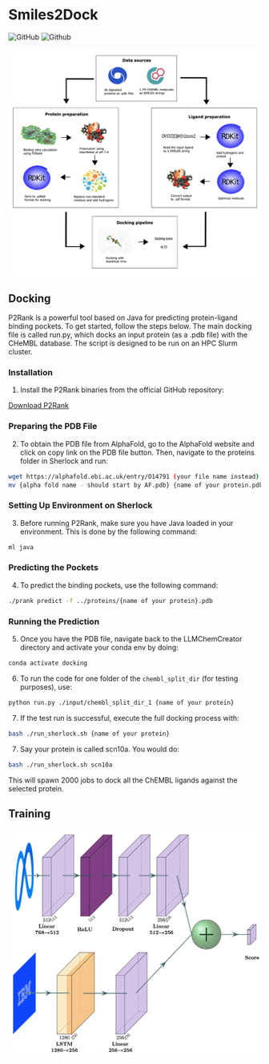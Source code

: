 # Smiles2Dock

![GitHub](https://img.shields.io/github/license/rivas-lab/Smiles2Dock)
![Github](https://img.shields.io/badge/status-under_development-yellow)

![Biobank Image](https://github.com/rivas-lab/Smiles2Dock/blob/main/images/project_diagram.jpg)

## Docking

P2Rank is a powerful tool based on Java for predicting protein-ligand binding pockets. To get started, follow the steps below. The main docking file is called run.py, which docks an input protein (as a .pdb file) with the CHeMBL database. The script is designed to be run on an HPC Slurm cluster.

### Installation

1. Install the P2Rank binaries from the official GitHub repository:

[Download P2Rank](https://github.com/rdk/p2rank)

### Preparing the PDB File

2. To obtain the PDB file from AlphaFold, go to the AlphaFold website and click on copy link on the PDB file button. Then, navigate to the proteins folder in Sherlock and run:
```bash
wget https://alphafold.ebi.ac.uk/entry/O14791 (your file name instead)
mv {alpha fold name - should start by AF.pdb} {name of your protein.pdb} 
```

### Setting Up Environment on Sherlock

3. Before running P2Rank, make sure you have Java loaded in your environment. This is done by the following command:

```bash
ml java
```

### Predicting the Pockets

4. To predict the binding pockets, use the following command:

```bash
./prank predict -f ../proteins/{name of your protein}.pdb  
```

### Running the Prediction

5. Once you have the PDB file, navigate back to the LLMChemCreator directory and activate your conda env by doing:

```bash
conda activate docking
```

6. To run the code for one folder of the `chembl_split_dir` (for testing purposes), use:

```bash
python run.py ./input/chembl_split_dir_1 {name of your protein}
```

7. If the test run is successful, execute the full docking process with:

```bash 
bash ./run_sherlock.sh {name of your protein}
```

7. Say your protein is called scn10a. You would do:

```bash 
bash ./run_sherlock.sh scn10a
```

This will spawn 2000 jobs to dock all the ChEMBL ligands against the selected protein.

## Training

![Biobank Image](https://github.com/rivas-lab/Smiles2Dock/blob/main/images/architecture.png)

